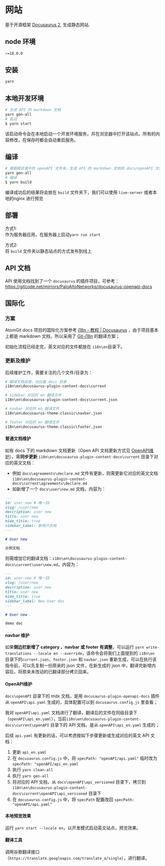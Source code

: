 # 网站

基于开源框架 [Docusaurus 2](https://docusaurus-archive-october-2023.netlify.app/zh-CN/docs/2.2.0), 生成静态网站.

## node 环境

```bash
>=18.0.0 
```

## 安装

```bash
yarn
```

## 本地开发环境

```bash
# 生成 API 的 markdown 文档
yarn gen-all
# 启动
$ yarn start
```

该启动命令会在本地启动一个开发环境服务，并在浏览器中打开该站点。所有的内容修改，在保存时都会自动重启服务。

## 编译

```bash
# 根据根目录中的 openAPI 文件夹，生成 API 的 markdown 文档到 docs/openAPI 文件夹
yarn gen-all
# 编译
$ yarn build
```

编译成功后的结果将会放在 `build` 文件夹下，我们可以使用 `live-server` 或者本地的nginx 进行预览

## 部署

方式1:  
作为服务器应用，在服务器上启动`yarn run start`

方式2:  
将 `build` 文件夹以静态站点的方式发布到线上

## API 文档

API 使用文档找到了一个 `docusaurus` 的插件项目，可参考： <https://gitcode.net/mirrors/PaloAltoNetworks/docusaurus-openapi-docs>

## 国际化

### 方案

AtomGit docs 项目的国际化方案参考 [i18n - 教程 | Docusaurus](https://docusaurus-archive-october-2023.netlify.app/zh-CN/docs/2.2.0/i18n/tutorial) ，由于项目基本上都是 markdown 文档，所以采用了 [Git-i18n](https://docusaurus-archive-october-2023.netlify.app/zh-cn/docs/2.2.0/i18n/git) 的翻译方案；

初始化流程已经走完，英文对应的文件都放在 `i18n\en`目录下。

### 更新及维护

后续维护工作，需要关注的几个文件/目录为：

```bash
# 翻译文档目录，对应着 docs 目录
i18n\en\docusaurus-plugin-content-docs\current

# sidebar 对应的 en 翻译文件
i18n\en\docusaurus-plugin-content-docs\current.json

# navbar 对应的 en 翻译文件
i18n\en\docusaurus-theme-classic\navbar.json

# footer 对应的 en 翻译文件
i18n\en\docusaurus-theme-classic\footer.json
```

#### 普通文档维护

如有 docs 下的 markdown 文档更新（Open API 文档更新方式见 [OpenAPI维护](#OpenAPI)），需**同步更新** `i18n\en\docusaurus-plugin-content-docs\current` 目录下对应的英文文档：

- 例如 `docs\agreements\declare.md` 文件有更新，则需更新它对应的英文文档 `i18n\en\docusaurus-plugin-content-docs\current\agreements\declare.md`
- 如新增了一个 `docs\user\new.md` 文档，内容为：

```md
---
id: user-new # 唯一ID
slug: /user/new
description: user new
title: user new
hide_title: true
sidebar_label: 新用户文档
---

# User new

示例文档

```

则需增加它的翻译文档：`i18n\en\docusaurus-plugin-content-docs\current\user\new.md`，内容为：

```md
---
id: user-new # 唯一ID
slug: /user/new
description: user new
title: user new
hide_title: true
sidebar_label: New User doc
---

# User new

demo doc

```

#### navbar 维护

如果**侧边栏新增了 category 、navbar 或 footer 有调整**，可以运行 `yarn write-translations --locale en --override`，该命令会将我们上面提到的 `i18n\en` 目录下的`current.json`、`footer.json` 和 `navbar.json` 重新生成，可以在执行该指令前，可以先复制一份原来的 json 文件，在新生成的 json 中，翻译完新增内容后，将原来未改动的已翻译部分拷贝回来。

#### OpenAPI维护<a name="OpenAPI"></a>

`docs\openAPI` 目录下的 mdx 文档，是用 `docusaurus-plugin-openapi-docs` 插件从 `openAPI\api.yaml` 生成的，具体配置可以到 `docusaurus.config.js` 里查看；

我对 `openAPI\api.yaml` 文档进行了翻译，翻译后的文件在同级目录下（`openAPI\api_en.yaml`），当前`i18n\en\docusaurus-plugin-content-docs\current\openAPI` 目录下的 API 文档，是从 `openAPI\api_en.yaml` 生成的；

后续 `api.yaml` 有更新的话，可以考虑按如下步骤更新或生成对应的英文 API 文档：

1. 更新 `api_en.yaml`
2. 在 `docusaurus.config.js` 中，将 `specPath: "openAPI/api.yaml"` 临时改为 `specPath: "openAPI/api_en.yaml`
3. 执行 `yarn clean-all`
4. 执行 `yarn gen-all`
5. 将对应的 API 文档，从 `docs\openAPI\api_versioned` 目录下，拷贝到 `i18n\en\docusaurus-plugin-content-docs\current\openAPI\api_versioned` 目录下
6. 在 `docusaurus.config.js` 中，将 `specPath` 配置改回 `specPath: "openAPI/api.yaml"`

#### 本地预览效果

运行 `yarn start --locale en`，以开发模式启动英文站点，预览效果。

#### 翻译工具

调用谷歌翻译接口（`https://translate.googleapis.com/translate_a/single`），进行翻译。
